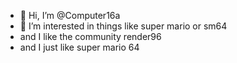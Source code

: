 - 👋 Hi, I’m @Computer16a
- 👀 I’m interested in things like super mario or sm64
-    and I like the community render96
-    and I just like super mario 64 

<!---
Computer16a/Computer16a is a ✨ special ✨ repository because its `README.md` (this file) appears on your GitHub profile.
You can click the Preview link to take a look at your changes.
---> 
